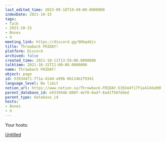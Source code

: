 ```yaml
---
last_edited_time: 2023-09-18T10:49:00.0000000
indexDate: 2021-10-15
tags:
- Talk
- 2021-10-15
- Bones
- π
meeting_link: https://discord.gg/9Kbq4djs
title: Throwback FRIDAY!
platform: Discord
archived: false
created_time: 2021-10-11T13:59:00.0000000
talktime: 2021-10-15T21:00:00.0000000
name: Throwback FRIDAY!
object: page
id: 539344f1-7f1a-414d-a99b-8b114b2f9341
language_level: No limit
notion_url: https://www.notion.so/Throwback-FRIDAY-539344f17f1a414da99b8b114b2f9341
parent_database_id: e9339446-880f-4ef0-8ad7-8ad1f507dded
parent_type: database_id
hosts:
- Bones
- π
---
```




Your hosts:

[Untitled](https://www.notion.so/482e61b02b9c4456b2b4fe86bb7544c6)   





